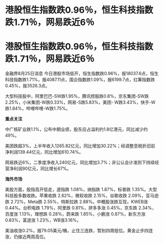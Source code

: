 # 港股恒生指数跌0.96％，恒生科技指数跌1.71％，网易跌近6％

# 港股恒生指数跌0.96％，恒生科技指数跌1.71％，网易跌近6％

金融界8月25日消息
今日港股市场低开，恒生指数跌0.96%，报18037.6点，恒生科技指数跌1.71%，报4087.11点，国企指数跌1.09%，报6199.7点，红筹指数跌0.45%，报3526.3点。

大型科技股中，阿里巴巴-SW跌1.95%，腾讯控股跌0.8%，京东集团-SW跌2.25%，小米集团-W跌0.33%，网易-S跌5.83%，美团-
W跌3.43%，快手-W跌1.84%，哔哩哔哩-W跌1.75%。

**重点关注**

中广核矿业跌1.1%，公布中期业绩，股东应占溢利约1.8亿港元，同比减少约49%。

美团跌超3%，上半年收入1265.82亿元，同比增加30.22%；经调整息税折旧前净利润139.44亿元，同比增加610.74%。

网易跌近6%，二季度净收入240亿元，同比增加3.7%；非公认会计准则下持续经营净利润90亿元，同比增长67%。

**海外市场**

美股方面，股指高开低走，道指跌 1.08%，纳指跌 1.87%，标普跌 1.35%。大型科技股多数收跌。苹果收跌 2.62%，微软收跌 2.15%，谷歌收跌
2.09%，亚马逊跌 2.72%，Meta跌 2.55%，特斯拉跌 2.88%。中概股涨跌互现，KWEB涨0.44%。台积电跌 1.79%，阿里跌
0.81%，拼多多涨 0.45%，京东跌 2.34%，百度涨 1.13%，理想跌 0.28%，蔚来跌 1.85%，小鹏涨 0.87%，新东方涨
0.83%，富途涨 1.23%，WB涨3.16%。

美油收涨0.2%，报79.05美元/桶，止住三连跌，暂别四周低位。黄金止步四连涨，仍接近两周高位。

